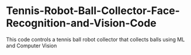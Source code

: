 # Tennis-Robot-Ball-Collector-Face-Recognition-and-Vision-Code
This code controls a tennis ball robot collector that collects balls using ML and Computer Vision
